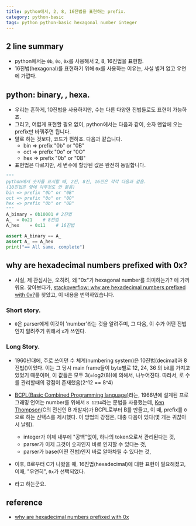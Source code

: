 ```yaml
---
title: python에서, 2, 8, 16진법을 표현하는 prefix. 
category: python-basic
tags: python python-basic hexagonal number integer
---
```


## 2 line summary 

- python에서는 `0b`, `0o`, `0x`를 사용해서 2, 8, 16진법을 표현함.
- 16진법(hexagonal)를 표현하기 위해 `0x`를 사용하는 이유는, 사실 별거 없고 우연에 가깝다.

## python: binary, , hexa.

- 우리는 흔하게, 10진법을 사용하지만, 수는 다른 다양한 진법들로도 표현이 가능하죠. 
- 그리고, 어렵게 표현할 필요 없이, python에서는 다음과 같이, 숫자 맨앞에 오는 prefix만 바꿔주면 됩니다.
- 말로 하는 것보다, 코드가 편하죠. 다음과 같습니다.     
    - bin => prefix "0b" or "0B"
    - oct => prefix "0o" or "0O"
    - hex => prefix "0b" or "0B"
- 표현법은 다르지만, 세 변수에 할당된 값은 완전히 동일합니다.
```python 
"""
python에서 숫자를 표시할 때, 2진, 8진, 16진은 각각 다음과 같음.
(10진법은 앞에 아무것도 안 붙음)
bin => prefix "0b" or "0B"
oct => prefix "0o" or "0O"
hex => prefix "0b" or "0B"
"""
A_binary = 0b10001 # 2진법
A_  = 0o21    # 8진법
A_hex    = 0x11    # 16진법

assert A_binary == A_
assert A_ == A_hex
print("== All same, complete")
```

## why are hexadecimal numbers prefixed with 0x? 

- 사실, 제 관심사는, 오히려, 왜 "0x"가 hexagonal number를 의미하는가? 에 가까워요. 찾아보다가, [stackoverflow: why are hexadecimal numbers prefixed with 0x?](https://stackoverflow.com/questions/2670639/why-are-hexadecimal-numbers-prefixed-with-0x)를 찾았고, 이 내용을 번역하였습니다. 

### Short story.

- `0`은 parser에게 이것이 'number'라는 것을 알려주며, 그 다음, 이 수가 어떤 진법인지 알려주기 위해서 `x`가 쓰인다. 

### Long Story. 

- 1960년대에, 주로 쓰이던 수 체계(numbering system)은 10진법(decimal)과 8진법()이었다. 이는 그 당시 main frame들이 byte별로 12, 24, 36 의 bit를 가지고 있었기 때문이며, 이 값들은 모두 3(=log2(8))에 의해서, 나누어진다. 따라서, 로 수를 관리할때의 강점이 존재했음(2^12 == 8^4)
- [BCPL(Basic Combined Programming language)](https://ko.wikipedia.org/wiki/BCPL)라는, 1966년에 설계된 프로그래밍 언어는  number를 위해서 `8 1234`라는 문법을 사용했는데, [Ken Thompson](https://en.wikipedia.org/wiki/Ken_Thompson)(C의 전신인 B 개발자)가 BCPL로부터 B를 만들고, 이 때, prefix를 `0`으로 하는 신택스를 제시했다. 이 방법의 강점은, 대충 다음이 있다(몇 개는 귀찮아서 날림). 
    - integer가 이제 내부에 "공백"없이, 하나의 token으로서 관리된다는 것, 
    - parser가 이제 그것이 숫자인지 바로 인지할 수 있다는 것, 
    - parser가 base(어떤 진법)인지 바로 알아차릴 수 있다는 것, 
- 이후, B로부터 C가 나왔을 때, 16진법(hexadecimal)에 대한 표현이 필요해졌고, 이때, "우연히", `0x`가 선택되었다.

- 라고 하는군요.



## reference

- [why are hexadecimal numbers prefixed with 0x](https://stackoverflow.com/questions/2670639/why-are-hexadecimal-numbers-prefixed-with-0x)